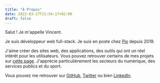 ```yaml
---
title: "À Propos"
date: 2022-03-27T21:54:17+02:00
draft: false
---
```


Salut ! Je m'appelle Vincent.

Je suis développeur web full-stack. Je suis en poste chez [Pix](https://pix.fr) depuis 2019.

J'aime créer des sites web, des applications, des outils qui ont un réel intérêt pour les utilisateurs. Vous pouvez
retrouver certains de mes projets sur [cette page](/projects). J'apprécie particulièrement les secteurs du numérique,
des services publics et du sport.

Vous pouvez me retrouver
sur [GitHub](https://github.com/VincentHardouin), [Twitter](https://twitter.com/vincenthardouin) ou
bien [LinkedIn](https://linkedin.com/in/vincent-hardouin-developpeur).
